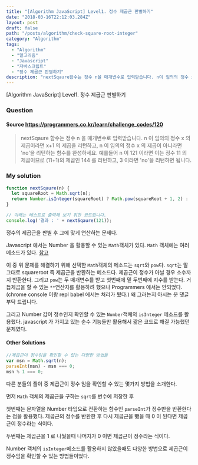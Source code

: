 ```yaml
---
title: "[Algorithm JavaScript] Level1. 정수 제곱근 판별하기"
date: "2018-03-16T22:12:03.284Z"
layout: post
draft: false
path: "/posts/algorithm/check-square-root-integer"
category: "Algorithm"
tags:
  - "Algorithm"
  - "알고리즘"
  - "Javascript"
  - "자바스크립트"
  - "정수 제곱근 판별하기"
description: "nextSqaure함수는 정수 n을 매개변수로 입력받습니다. n이 임의의 정수 x의 제곱이라면 x+1의 제곱을 리턴하고, n이 임의의 정수 x의 제곱이 아니라면 'no'을 리턴하는 함수를 완성하세요."
---
```


[Algorithm JavaScript] Level1. 정수 제곱근 판별하기

### Question

#### Source https://programmers.co.kr/learn/challenge_codes/120

> nextSqaure 함수는 정수 n 을 매개변수로 입력받습니다.
> n 이 임의의 정수 x 의 제곱이라면 x+1 의 제곱을 리턴하고, n 이 임의의 정수 x 의 제곱이 아니라면 'no'을 리턴하는 함수를 완성하세요.
> 예를들어 n 이 121 이라면 이는 정수 11 의 제곱이므로 (11+1)의 제곱인 144 를 리턴하고, 3 이라면 'no'을 리턴하면 됩니다.

### My solution

```javascript
function nextSqaure(n) {
  let squareRoot = Math.sqrt(n);
  return Number.isInteger(squareRoot) ? Math.pow(squareRoot + 1, 2) : 'no';
}

// 아래는 테스트로 출력해 보기 위한 코드입니다.
console.log('결과 : ' + nextSqaure(121));
```

정수의 제곱근을 판별 후 그에 맞게 연산하는 문제다.

Javascript 에서는 Number 을 활용할 수 있는 `Math`객체가 있다. `Math` 객체에는 여러 메소드가 있다. [참고](https://developer.mozilla.org/ko/docs/Web/JavaScript/Reference/Global_Objects/Math)

이 중 위 문제를 해결하기 위해 선택한 `Math`객체의 메소드는 `sqrt`와 `pow`다. `sqrt`는 말 그대로 squareroot 즉 제곱근을 반환하는 메소드다. 제곱근이 정수가 아닐 경우 소수까지 반환한다. 그리고 `pow`는 두 매개변수를 받고 첫번째에 밑 두번째에 지수를 받는다. 거듭제곱을 할 수 있는 `**`연산자를 활용하려 했으나 Programmers 에서는 안되었다.(chrome console 이랑 repl babel 에서는 처리가 됬다.) 왜 그러는지 아시는 분 댓글 부탁 드립니다.

그리고 Number 값이 정수인지 확인할 수 있는 `Number`객체의 `isInteger` 메소드를 활용했다. javascript 가 가지고 있는 순수 기능들만 활용해서 짧은 코드로 해결 가능했던 문제였다.

#### Other Solutions

```javascript
//제곱근이 정수임을 확인할 수 있는 다양한 방법들
var msn = Math.sqrt(n);
parseInt(msn) - msn === 0;
msn % 1 === 0;
```

다른 분들의 풀이 중 제곱근이 정수 임을 확인할 수 있는 몇가지 방법을 소개한다.

먼저 `Math` 객체의 제곱근을 구하는 `sqrt`를 변수에 저장한 후

첫번째는 문자열을 Number 타입으로 전환하는 함수인 `parseInt`가 정수만을 반환한다는 점을 활용했다. 제곱근의 정수를 반환한 후 다시 제곱근을 뺐을 때 0 이 된다면 제곱근이 정수라는 식이다.

두번째는 제곱근을 1 로 나눴을때 나머지가 0 이면 제곱근이 정수라는 식이다.

Number 객체의 `isInteger`메소드를 활용하지 않았을때도 다양한 방법으로 제곱근이 정수임을 확인할 수 있는 방법들이었다.
